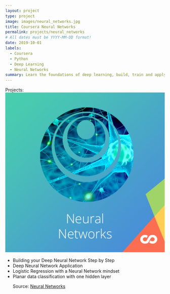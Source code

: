 ```yaml
---
layout: project
type: project
image: images/neural_networks.jpg
title: Coursera Neural Networks
permalink: projects/neural_networks
# All dates must be YYYY-MM-DD format!
date: 2019-10-01
labels:
  - Coursera
  - Python
  - Deep Learning
  - Neural Networks
summary: Learn the foundations of deep learning, build, train and apply fully connected deep neural networks
---
```


<p>Projects:
<img class="ui medium right floated rounded image" src="../images/neural_networks.jpg">
<ul>
<li>Building your Deep Neural Network Step by Step</li>
 
<li>Deep Neural Network Application</li>
 
<li>Logistic Regression with a Neural Network mindset</li>
 
<li>Planar data classification with one hidden layer</li>


Source: <a href="https://github.com/GuilhermeBrejeiro/Deep-Learning-Specialization/tree/master/Neural%20Networks%20and%20Deep%20Learning"><i class="large github icon"></i>Neural Networks</a>
